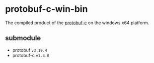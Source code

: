 # protobuf-c-win-bin

The compiled product of the [protobuf-c](https://github.com/protobuf-c/protobuf-c) on the windows x64 platform.

## submodule
- protobuf `v3.19.4`
- protobuf-c `v1.4.0`
